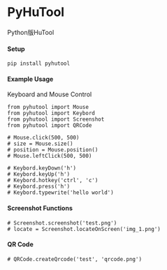# PyHuTool
Python版HuTool

#### Setup
`pip install pyhutool`

#### Example Usage
Keyboard and Mouse Control
```
from pyhutool import Mouse
from pyhutool import Keybord
from pyhutool import Screenshot
from pyhutool import QRCode

# Mouse.click(500, 500)
# size = Mouse.size()
# position = Mouse.position()
# Mouse.leftClick(500, 500)

# Keybord.keyDown('h')
# Keybord.keyUp('h')
# Keybord.hotkey('ctrl', 'c')
# Keybord.press('h')
# Keybord.typewrite('hello world')
```

#### Screenshot Functions
```
# Screenshot.screenshot('test.png')
# locate = Screenshot.locateOnScreen('img_1.png')
```
#### QR Code
```
# QRCode.createQrcode('test', 'qrcode.png')
```